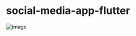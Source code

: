 # social-media-app-flutter
![image](https://user-images.githubusercontent.com/100026864/219375161-242f091f-ed63-4b88-a111-7e2bc08f284c.png)
